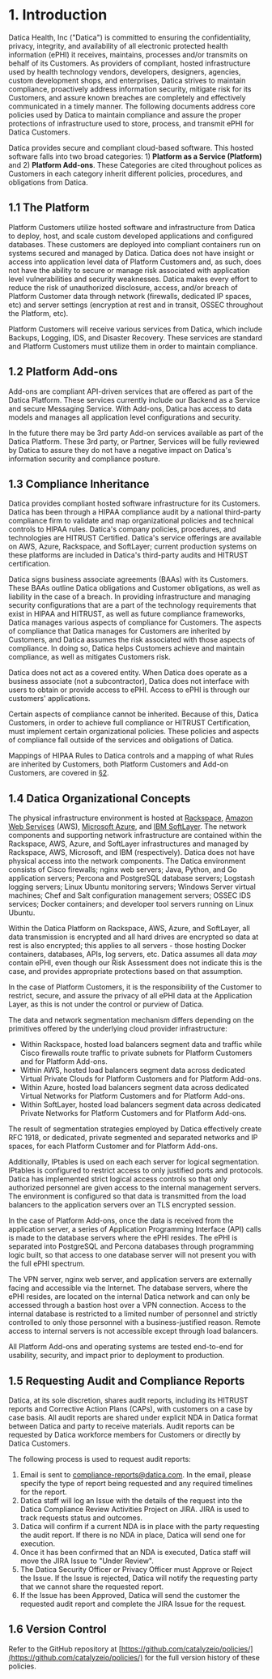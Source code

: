 # 1. Introduction

Datica Health, Inc ("Datica") is committed to ensuring the confidentiality, privacy, integrity, and availability of all electronic protected health information (ePHI) it receives, maintains, processes and/or transmits on behalf of its Customers. As providers of compliant, hosted infrastructure used by health technology vendors, developers, designers, agencies, custom development shops, and enterprises, Datica strives to maintain compliance, proactively address information security, mitigate risk for its Customers, and assure known breaches are completely and effectively communicated in a timely manner. The following documents address core policies used by Datica to maintain compliance and assure the proper protections of infrastructure used to store, process, and transmit ePHI for Datica Customers.

Datica provides secure and compliant cloud-based software. This hosted software falls into two broad categories: 1) **Platform as a Service (Platform)** and 2) **Platform Add-ons**. These Categories are cited throughout polices as Customers in each category inherit different policies, procedures, and obligations from Datica.

## 1.1 The Platform

Platform Customers utilize hosted software and infrastructure from Datica to deploy, host, and scale custom developed applications and configured databases. These customers are deployed into compliant containers run on systems secured and managed by Datica. Datica does not have insight or access into application level data of Platform Customers and, as such, does not have the ability to secure or manage risk associated with application level vulnerabilities and security weaknesses. Datica makes every effort to reduce the risk of unauthorized disclosure, access, and/or breach of Platform Customer data through network (firewalls, dedicated IP spaces, etc) and server settings (encryption at rest and in transit, OSSEC throughout the Platform, etc).

Platform Customers will receive various services from Datica, which include Backups, Logging, IDS, and Disaster Recovery. These services are standard and Platform Customers must utilize them in order to maintain compliance.

## 1.2 Platform Add-ons

Add-ons are compliant API-driven services that are offered as part of the Datica Platform. These services currently include our Backend as a Service and secure Messaging Service. With Add-ons, Datica has access to data models and manages all application level configurations and security.

In the future there may be 3rd party Add-on services available as part of the Datica Platform. These 3rd party, or Partner, Services will be fully reviewed by Datica to assure they do not have a negative impact on Datica's information security and compliance posture.

## 1.3 Compliance Inheritance

Datica provides compliant hosted software infrastructure for its Customers. Datica has been through a HIPAA compliance audit by a national third-party compliance firm to validate and map organizational policies and technical controls to HIPAA rules. Datica's company policies, procedures, and technologies are HITRUST Certified. Datica's service offerings are available on AWS, Azure, Rackspace, and SoftLayer; current production systems on these platforms are included in Datica's third-party audits and HITRUST certification.

Datica signs business associate agreements (BAAs) with its Customers. These BAAs outline Datica obligations and Customer obligations, as well as liability in the case of a breach. In providing infrastructure and managing security configurations that are a part of the technology requirements that exist in HIPAA and HITRUST, as well as future compliance frameworks, Datica manages various aspects of compliance for Customers. The aspects of compliance that Datica manages for Customers are inherited by Customers, and Datica assumes the risk associated with those aspects of compliance. In doing so, Datica helps Customers achieve and maintain compliance, as well as mitigates Customers risk.

Datica does not act as a covered entity. When Datica does operate as a business associate (not a subcontractor), Datica does not interface with users to obtain or provide access to ePHI. Access to ePHI is through our customers' applications.

Certain aspects of compliance cannot be inherited. Because of this, Datica Customers, in order to achieve full compliance or HITRUST Certification, must implement certain organizational policies. These policies and aspects of compliance fall outside of the services and obligations of Datica.

Mappings of HIPAA Rules to Datica controls and a mapping of what Rules are inherited by Customers, both Platform Customers and Add-on Customers, are covered in [§2](#2.-hipaa-inheritance).

## 1.4 Datica Organizational Concepts

The physical infrastructure environment is hosted at [Rackspace](https://www.rackspace.com/), [Amazon Web Services](https://aws.amazon.com/) (AWS), [Microsoft Azure](https://azure.microsoft.com/), and [IBM SoftLayer](http://www.softlayer.com/). The network components and supporting network infrastructure are contained within the Rackspace, AWS, Azure, and SoftLayer infrastructures and managed by Rackspace, AWS, Microsoft, and IBM (respectively). Datica does not have physical access into the network components. The Datica environment consists of Cisco firewalls; nginx web servers; Java, Python, and Go application servers; Percona and PostgreSQL database servers; Logstash logging servers; Linux Ubuntu monitoring servers; Windows Server virtual machines; Chef and Salt configuration management servers; OSSEC IDS services; Docker containers; and developer tool servers running on Linux Ubuntu.

Within the Datica Platform on Rackspace, AWS, Azure, and SoftLayer, all data transmission is encrypted and all hard drives are encrypted so data at rest is also encrypted; this applies to all servers - those hosting Docker containers, databases, APIs, log servers, etc. Datica assumes all data *may* contain ePHI, even though our Risk Assessment does not indicate this is the case, and provides appropriate protections based on that assumption.

In the case of Platform Customers, it is the responsibility of the Customer to restrict, secure, and assure the privacy of all ePHI data at the Application Layer, as this is not under the control or purview of Datica.

The data and network segmentation mechanism differs depending on the primitives offered by the underlying cloud provider infrastructure:

* Within Rackspace, hosted load balancers segment data and traffic while Cisco firewalls route traffic to private subnets for Platform Customers and for Platform Add-ons.
* Within AWS, hosted load balancers segment data across dedicated Virtual Private Clouds for Platform Customers and for Platform Add-ons.
* Within Azure, hosted load balancers segment data across dedicated Virtual Networks for Platform Customers and for Platform Add-ons.
* Within SoftLayer, hosted load balancers segment data across dedicated Private Networks for Platform Customers and for Platform Add-ons.

The result of segmentation strategies employed by Datica effectively create RFC 1918, or dedicated, private segmented and separated networks and IP spaces, for each Platform Customer and for Platform Add-ons.

Additionally, IPtables is used on each each server for logical segmentation. IPtables is configured to restrict access to only justified ports and protocols. Datica has implemented strict logical access controls so that only authorized personnel are given access to the internal management servers. The environment is configured so that data is transmitted from the load balancers to the application servers over an TLS encrypted session.

In the case of Platform Add-ons, once the data is received from the application server, a series of Application Programming Interface (API) calls is made to the database servers where the ePHI resides. The ePHI is separated into PostgreSQL and Percona databases through programming logic built, so that access to one database server will not present you with the full ePHI spectrum.

The VPN server, nginx web server, and application servers are externally facing and accessible via the Internet. The database servers, where the ePHI resides, are located on the internal Datica network and can only be accessed through a bastion host over a VPN connection. Access to the internal database is restricted to a limited number of personnel and strictly controlled to only those personnel with a business-justified reason. Remote access to internal servers is not accessible except through load balancers.

All Platform Add-ons and operating systems are tested end-to-end for usability, security, and impact prior to deployment to production.

## 1.5 Requesting Audit and Compliance Reports

Datica, at its sole discretion, shares audit reports, including its HITRUST reports and Corrective Action Plans (CAPs), with customers on a case by case basis. All audit reports are shared under explicit NDA in Datica format between Datica and party to receive materials. Audit reports can be requested by Datica workforce members for Customers or directly by Datica Customers.

The following process is used to request audit reports:

1. Email is sent to compliance-reports@datica.com. In the email, please specify the type of report being requested and any required timelines for the report.
2. Datica staff will log an Issue with the details of the request into the Datica Compliance Review Activities Project on JIRA. JIRA is used to track requests status and outcomes.
3. Datica will confirm if a current NDA is in place with the party requesting the audit report. If there is no NDA in place, Datica will send one for execution.
4. Once it has been confirmed that an NDA is executed, Datica staff will move the JIRA Issue to "Under Review".
5. The Datica Security Officer or Privacy Officer must Approve or Reject the Issue. If the Issue is rejected, Datica will notify the requesting party that we cannot share the requested report.
4. If the Issue has been Approved, Datica will send the customer the requested audit report and complete the JIRA Issue for the request.

## 1.6 Version Control

Refer to the GitHub repository at [https://github.com/catalyzeio/policies/](https://github.com/catalyzeio/policies/) for the full version history of these policies.
